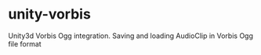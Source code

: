 # unity-vorbis
Unity3d Vorbis Ogg integration. Saving and loading AudioClip in Vorbis Ogg file format
